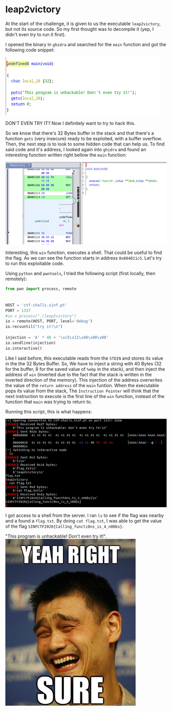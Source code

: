 # leap2victory
At the start of the challenge, it is given to us the executable `leap2victory`, but not its source code. So my first thought was to decompile it (yep, I didn't even try to run it first).

I opened the binary in `ghidra` and searched for the `main` function and got the following code snippet:

![decompiled](./decompiled.png)

DON'T EVEN TRY IT? Now I definitely want to try to hack this.

So we know that there's 32 Bytes buffer in the stack and that there's a function `gets` (very insecure) ready to be exploited, with a buffer overflow. Then, the next step is to look to some hidden code that can help us. To find said code and it's address, I looked again into `ghidra` and found an interesting function written right bellow the `main` function:

![win](./win.png)

Interesting, this `win` function, executes a shell. That could be useful to find the flag. As we can see the function starts in address `0x004011c5`. Let's try to run this exploitable code.

Using `python` and `pwntools`, I tried the following script (first locally, then remotely):

```python
from pwn import process, remote


HOST = 'ctf-challs.sinf.pt'
PORT = 1337
#io = process("./leap2victory")
io = remote(HOST, PORT, level='debug')
io.recvuntil("try it!\n")

injection = 'A' * 40 + '\xc5\x11\x40\x00\x00'
io.sendline(injection)
io.interactive()
```

Like I said before, this executable reads from the `STDIN` and stores its value in the the 32 Bytes Buffer. So, We have to inject a string with 40 Bytes (32 for the buffer, 8 for the saved value of `%ebp` in the stack), and then inject the address of `win` (inverted due to the fact that the stack is written in the inverted direction of the memory). This injection of the address overwrites the value of the `return address` of the `main` funtion. When the executable pops its value from the stack, The `Instruction Pointer` will think that the next instruction to execute is the first line of the `win` function, instead of the function that `main` was trying to return to.

Running this script, this is what happens:

![shell](./shell.png)

I got access to a shell from the server. I ran `ls` to see if the flag was nearby and a found a `flag.txt`. By doing `cat flag.txt`, I was able to get the value of the flag `SINFCTF2020{Call1ng_functi0ns_is_4_n00bs}`.

"This program is unhackable! Don\'t even try it!".
![yeah-right](./yeah.jpg)